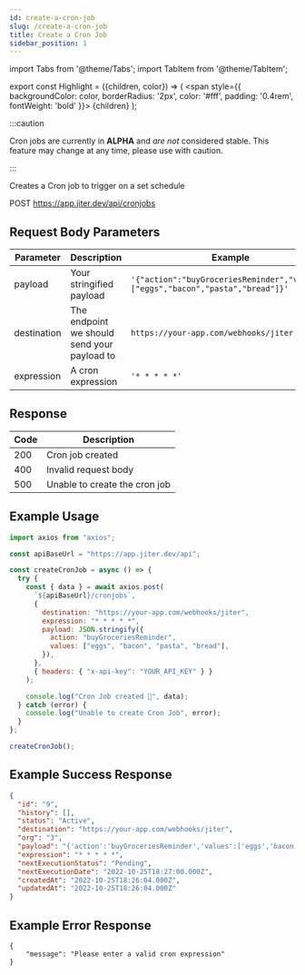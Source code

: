 ```yaml
---
id: create-a-cron-job
slug: /create-a-cron-job
title: Create a Cron Job
sidebar_position: 1
---
```


import Tabs from '@theme/Tabs';
import TabItem from '@theme/TabItem';

export const Highlight = ({children, color}) => (
<span
style={{
      backgroundColor: color,
      borderRadius: '2px',
      color: '#fff',
      padding: '0.4rem',
      fontWeight: 'bold'
    }}>
{children}
</span>
);

:::caution

Cron jobs are currently in **ALPHA** and _are not_ considered stable. This feature may change at any time, please use with caution.

:::

Creates a Cron job to trigger on a set schedule

<Highlight color="#00c853">POST</Highlight> https://app.jiter.dev/api/cronjobs

## Request Body Parameters

| Parameter   | Description                                 | Example                                                                         |
| ----------- | ------------------------------------------- | ------------------------------------------------------------------------------- |
| payload     | Your stringified payload                    | `'{"action":"buyGroceriesReminder","values":["eggs","bacon","pasta","bread"]}'` |
| destination | The endpoint we should send your payload to | `https://your-app.com/webhooks/jiter`                                           |
| expression  | A cron expression                           | `'* * * * *'`                                                                   |

## Response

| Code | Description                   |
| ---- | ----------------------------- |
| 200  | Cron job created              |
| 400  | Invalid request body          |
| 500  | Unable to create the cron job |

## Example Usage

<Tabs>
<TabItem value="ts" label="TypeScript" default>

```jsx title="index.ts"
import axios from "axios";

const apiBaseUrl = "https://app.jiter.dev/api";

const createCronJob = async () => {
  try {
    const { data } = await axios.post(
      `${apiBaseUrl}/cronjobs`,
      {
        destination: "https://your-app.com/webhooks/jiter",
        expression: "* * * * *",
        payload: JSON.stringify({
          action: "buyGroceriesReminder",
          values: ["eggs", "bacon", "pasta", "bread"],
        }),
      },
      { headers: { "x-api-key": "YOUR_API_KEY" } }
    );

    console.log("Cron Job created 🎉", data);
  } catch (error) {
    console.log("Unable to create Cron Job", error);
  }
};

createCronJob();
```

</TabItem>

</Tabs>

## Example Success Response

```json
{
  "id": "9",
  "history": [],
  "status": "Active",
  "destination": "https://your-app.com/webhooks/jiter",
  "org": "3",
  "payload": "{'action':'buyGroceriesReminder','values':['eggs','bacon','pasta','bread']}",
  "expression": "* * * * *",
  "nextExecutionStatus": "Pending",
  "nextExecutionDate": "2022-10-25T18:27:00.000Z",
  "createdAt": "2022-10-25T18:26:04.000Z",
  "updatedAt": "2022-10-25T18:26:04.000Z"
}
```

## Example Error Response

```
{
	"message": "Please enter a valid cron expression"
}
```
